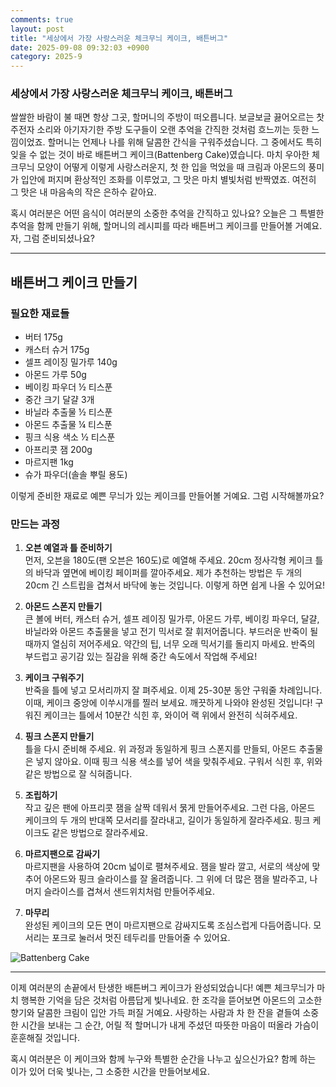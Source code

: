 ```yaml
---
comments: true
layout: post
title: "세상에서 가장 사랑스러운 체크무늬 케이크, 배튼버그"
date: 2025-09-08 09:32:03 +0900
category: 2025-9
---
```


### 세상에서 가장 사랑스러운 체크무늬 케이크, 배튼버그

쌀쌀한 바람이 불 때면 항상 그곳, 할머니의 주방이 떠오릅니다. 보글보글 끓어오르는 찻주전자 소리와 아기자기한 주방 도구들이 오랜 추억을 간직한 것처럼 흐느끼는 듯한 느낌이었죠. 할머니는 언제나 나를 위해 달콤한 간식을 구워주셨습니다. 그 중에서도 특히 잊을 수 없는 것이 바로 배튼버그 케이크(Battenberg Cake)였습니다. 마치 우아한 체크무늬 모양이 어떻게 이렇게 사랑스러운지, 첫 한 입을 먹었을 때 크림과 아몬드의 풍미가 입안에 퍼지며 환상적인 조화를 이루었고, 그 맛은 마치 별빛처럼 반짝였죠. 여전히 그 맛은 내 마음속의 작은 은하수 같아요. 

혹시 여러분은 어떤 음식이 여러분의 소중한 추억을 간직하고 있나요? 오늘은 그 특별한 추억을 함께 만들기 위해, 할머니의 레시피를 따라 배튼버그 케이크를 만들어볼 거예요. 자, 그럼 준비되셨나요?

---

## 배튼버그 케이크 만들기

### 필요한 재료들

- 버터 175g
- 캐스터 슈거 175g
- 셀프 레이징 밀가루 140g
- 아몬드 가루 50g
- 베이킹 파우더 ½ 티스푼
- 중간 크기 달걀 3개
- 바닐라 추출물 ½ 티스푼
- 아몬드 추출물 ¼ 티스푼
- 핑크 식용 색소 ½ 티스푼
- 아프리콧 잼 200g
- 마르지팬 1kg
- 슈가 파우더(솔솔 뿌릴 용도) 

이렇게 준비한 재료로 예쁜 무늬가 있는 케이크를 만들어볼 거예요. 그럼 시작해볼까요?

### 만드는 과정

1. **오븐 예열과 틀 준비하기**  
   먼저, 오븐을 180도(팬 오븐은 160도)로 예열해 주세요. 20cm 정사각형 케이크 틀의 바닥과 옆면에 베이킹 페이퍼를 깔아주세요. 제가 추천하는 방법은 두 개의 20cm 긴 스트립을 겹쳐서 바닥에 놓는 것입니다. 이렇게 하면 쉽게 나올 수 있어요!

2. **아몬드 스폰지 만들기**  
   큰 볼에 버터, 캐스터 슈거, 셀프 레이징 밀가루, 아몬드 가루, 베이킹 파우더, 달걀, 바닐라와 아몬드 추출물을 넣고 전기 믹서로 잘 휘저어줍니다. 부드러운 반죽이 될 때까지 열심히 저어주세요. 약간의 팁, 너무 오래 믹서기를 돌리지 마세요. 반죽의 부드럽고 공기감 있는 질감을 위해 중간 속도에서 작업해 주세요!

3. **케이크 구워주기**  
   반죽을 틀에 넣고 모서리까지 잘 펴주세요. 이제 25-30분 동안 구워줄 차례입니다. 이때, 케이크 중앙에 이쑤시개를 찔러 보세요. 깨끗하게 나와야 완성된 것입니다! 구워진 케이크는 틀에서 10분간 식힌 후, 와이어 랙 위에서 완전히 식혀주세요.

4. **핑크 스폰지 만들기**  
   틀을 다시 준비해 주세요. 위 과정과 동일하게 핑크 스폰지를 만들되, 아몬드 추출물은 넣지 않아요. 이때 핑크 식용 색소를 넣어 색을 맞춰주세요. 구워서 식힌 후, 위와 같은 방법으로 잘 식혀줍니다.

5. **조립하기**  
   작고 깊은 팬에 아프리콧 잼을 살짝 데워서 묽게 만들어주세요. 그런 다음, 아몬드 케이크의 두 개의 반대쪽 모서리를 잘라내고, 길이가 동일하게 잘라주세요. 핑크 케이크도 같은 방법으로 잘라주세요. 

6. **마르지팬으로 감싸기**  
   마르지팬을 사용하여 20cm 넓이로 펼쳐주세요. 잼을 발라 깔고, 서로의 색상에 맞추어 아몬드와 핑크 슬라이스를 잘 올려줍니다. 그 위에 더 많은 잼을 발라주고, 나머지 슬라이스를 겹쳐서 샌드위치처럼 만들어주세요.  

7. **마무리**  
   완성된 케이크의 모든 면이 마르지팬으로 감싸지도록 조심스럽게 다듬어줍니다. 모서리는 포크로 눌러서 멋진 테두리를 만들어줄 수 있어요.

![Battenberg Cake](https://www.themealdb.com/images/media/meals/ywwrsp1511720277.jpg)

---

이제 여러분의 손끝에서 탄생한 배튼버그 케이크가 완성되었습니다! 예쁜 체크무늬가 마치 행복한 기억을 담은 것처럼 아름답게 빛나네요. 한 조각을 뜯어보면 아몬드의 고소한 향기와 달콤한 크림이 입안 가득 퍼질 거예요. 사랑하는 사람과 차 한 잔을 곁들여 소중한 시간을 보내는 그 순간, 어릴 적 할머니가 내게 주셨던 따뜻한 마음이 떠올라 가슴이 훈훈해질 것입니다.

혹시 여러분은 이 케이크와 함께 누구와 특별한 순간을 나누고 싶으신가요? 함께 하는 이가 있어 더욱 빛나는, 그 소중한 시간을 만들어보세요.